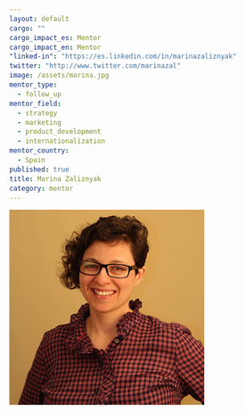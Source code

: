 ```yaml
---
layout: default
cargo: ""
cargo_impact_es: Mentor
cargo_impact_en: Mentor
"linked-in": "https://es.linkedin.com/in/marinazaliznyak"
twitter: "http://www.twitter.com/marinazal"
image: /assets/marina.jpg
mentor_type: 
  - follow_up
mentor_field: 
  - strategy
  - marketing
  - product_development
  - internationalization
mentor_country: 
  - Spain
published: true
title: Marina Zaliznyak
category: mentor
---
```



![marina.jpg](/assets/marina.jpg)
